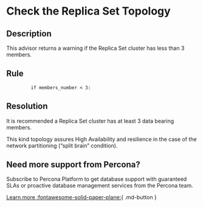 # Check the Replica Set Topology

## Description
This advisor returns a warning if the Replica Set cluster has less than 3 members.



## Rule
```
         if members_number < 3:
```


## Resolution
It is recommended a Replica Set cluster has at least 3 data bearing members. 

This kind topology assures High Availability and resilience in the case of the network partitioning (“split brain” condition).

## Need more support from Percona?
Subscribe to Percona Platform to get database support with guaranteed SLAs or proactive database management services from the Percona team.

[Learn more :fontawesome-solid-paper-plane:](https://per.co.na/subscribe){ .md-button }